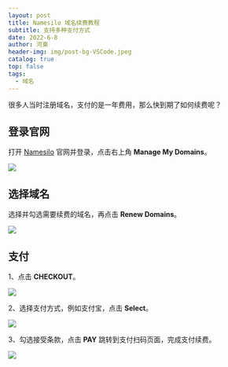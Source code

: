 ```yaml
---
layout: post
title: Namesilo 域名续费教程
subtitle: 支持多种支付方式
date: 2022-6-8
author: 河東
header-img: img/post-bg-VSCode.jpeg
catalog: true
top: false
tags:
  - 域名
---
```


很多人当时注册域名，支付的是一年费用，那么快到期了如何续费呢？

## 登录官网

打开 [Namesilo](https://www.namesilo.com/) 官网并登录，点击右上角 **Manage My Domains**。

![](https://i.imgur.com/rHbgsqR.png)
## 选择域名

选择并勾选需要续费的域名，再点击 **Renew Domains**。

![](https://i.imgur.com/R81NAJu.png)

## 支付

1、点击 **CHECKOUT**。

![](https://i.imgur.com/EcADHwk.png)

2、选择支付方式，例如支付宝，点击 **Select**。

![](https://i.imgur.com/3mg0Bwc.png)

3、勾选接受条款，点击 **PAY** 跳转到支付扫码页面，完成支付续费。

![](https://i.imgur.com/nuHhHoT.png)
